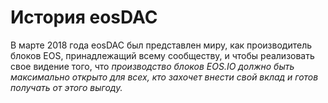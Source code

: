 **История** eos**DAC**
===

В марте 2018 года eosDAC был представлен миру, как производитель блоков EOS, принадлежащий всему сообществу, и чтобы реализовать свое видение того, что *производство блоков EOS.IO должно быть максимально открыто для всех, кто захочет внести свой вклад и готов получать от этого выгоду.*

